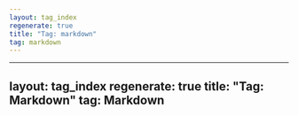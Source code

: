 ```yaml
---
layout: tag_index
regenerate: true
title: "Tag: markdown"
tag: markdown
---
```

---
layout: tag_index
regenerate: true
title: "Tag: Markdown"
tag: Markdown
---
